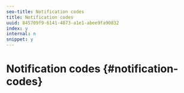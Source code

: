 ```yaml
---
seo-title: Notification codes
title: Notification codes
uuid: 845709f9-6141-4873-a1e1-abee9fa90832
index: y
internal: n
snippet: y
---
```


# Notification codes {#notification-codes}